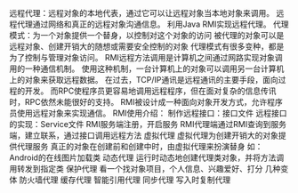 远程代理：远程对象的本地代表，通过它可以让远程对象当本地对象来调用。
远程代理通过网络和真正的远程对象沟通信息。
利用Java RMI实现远程代理。
代理模式：为一个对象提供一个替身，以控制对这个对象的访问
被代理的对象可以是远程对象、创建开销大的随想或需要安全控制的对象
代理模式有很多变种，都是为了控制与管理对象访问。
RMI远程方法调用是计算机之间通过网路实现对象调用的一种通信机制。
使用这种机制，一台计算机上的对象可以调用另一台计算机上的对象来获取远程数据。
在过去，TCP/IP通讯是远程通讯的主要手段，面向过程的开发。
而RPC使程序员更容易地调用远程程序，但在面对复杂的信息传讯时，RPC依然未能很好的支持。
RMI被设计成一种面向对象开发方式，允许程序员使用远程对象来实现通信。
RMI使用介绍：
    制作远程接口：接口文件
    远程接口的实现：Service文件
    RMI服务端注册，开启服务
    RMI代理端通过RMI查询到服务端，建立联系，通过接口调用远程方法
虚拟代理
    虚拟代理为创建开销大的对象提供代理服务
    真正的对象在创建前和创建中时，由虚拟代理来扮演替身
    如：Android的在线图片加载类
动态代理
    运行时动态地创建代理类对象，并将方法调用转发到指定类
保护代理
    看一个找对象项目，个人信息、兴趣爱好、打分
几种变体
    防火墙代理
    缓存代理
    智能引用代理
    同步代理
    写入时复制代理